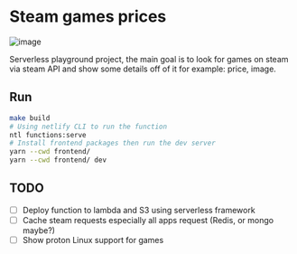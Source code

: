 # Steam games prices

![image](https://user-images.githubusercontent.com/8606113/189094074-3221c2d4-10f4-4b24-a116-2eef4ee3d455.png)

Serverless playground project, the main goal is to look for games on steam via steam API and show some details off of it for example: price, image.

## Run

```bash
make build
# Using netlify CLI to run the function
ntl functions:serve
# Install frontend packages then run the dev server
yarn --cwd frontend/
yarn --cwd frontend/ dev
```

## TODO

- [ ] Deploy function to lambda and S3 using serverless framework
- [ ] Cache steam requests especially all apps request (Redis, or mongo maybe?)
- [ ] Show proton Linux support for games
